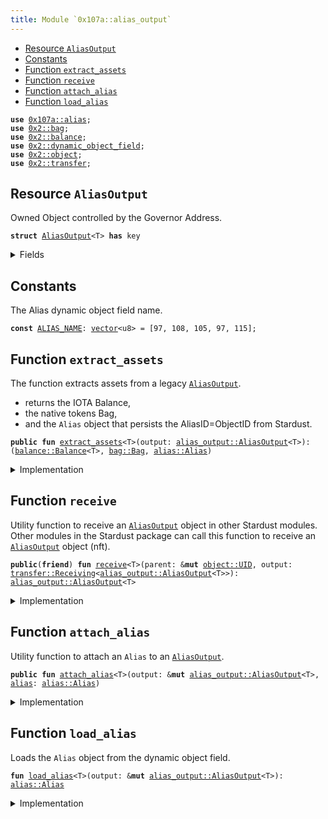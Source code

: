 ```yaml
---
title: Module `0x107a::alias_output`
---
```




-  [Resource `AliasOutput`](#0x107a_alias_output_AliasOutput)
-  [Constants](#@Constants_0)
-  [Function `extract_assets`](#0x107a_alias_output_extract_assets)
-  [Function `receive`](#0x107a_alias_output_receive)
-  [Function `attach_alias`](#0x107a_alias_output_attach_alias)
-  [Function `load_alias`](#0x107a_alias_output_load_alias)


<pre><code><b>use</b> <a href="alias.md#0x107a_alias">0x107a::alias</a>;
<b>use</b> <a href="../iota-framework/bag.md#0x2_bag">0x2::bag</a>;
<b>use</b> <a href="../iota-framework/balance.md#0x2_balance">0x2::balance</a>;
<b>use</b> <a href="../iota-framework/dynamic_object_field.md#0x2_dynamic_object_field">0x2::dynamic_object_field</a>;
<b>use</b> <a href="../iota-framework/object.md#0x2_object">0x2::object</a>;
<b>use</b> <a href="../iota-framework/transfer.md#0x2_transfer">0x2::transfer</a>;
</code></pre>



<a name="0x107a_alias_output_AliasOutput"></a>

## Resource `AliasOutput`

Owned Object controlled by the Governor Address.


<pre><code><b>struct</b> <a href="alias_output.md#0x107a_alias_output_AliasOutput">AliasOutput</a>&lt;T&gt; <b>has</b> key
</code></pre>



<details>
<summary>Fields</summary>


<dl>
<dt>
<code>id: <a href="../iota-framework/object.md#0x2_object_UID">object::UID</a></code>
</dt>
<dd>
 This is a "random" UID, not the AliasID from Stardust.
</dd>
<dt>
<code><a href="../iota-framework/balance.md#0x2_balance">balance</a>: <a href="../iota-framework/balance.md#0x2_balance_Balance">balance::Balance</a>&lt;T&gt;</code>
</dt>
<dd>
 The amount of IOTA coins held by the output.
</dd>
<dt>
<code>native_tokens: <a href="../iota-framework/bag.md#0x2_bag_Bag">bag::Bag</a></code>
</dt>
<dd>
 The <code>Bag</code> holds native tokens, key-ed by the stringified type of the asset.
 Example: key: "0xabcded::soon::SOON", value: Balance<0xabcded::soon::SOON>.
</dd>
</dl>


</details>

<a name="@Constants_0"></a>

## Constants


<a name="0x107a_alias_output_ALIAS_NAME"></a>

The Alias dynamic object field name.


<pre><code><b>const</b> <a href="alias_output.md#0x107a_alias_output_ALIAS_NAME">ALIAS_NAME</a>: <a href="../move-stdlib/vector.md#0x1_vector">vector</a>&lt;u8&gt; = [97, 108, 105, 97, 115];
</code></pre>



<a name="0x107a_alias_output_extract_assets"></a>

## Function `extract_assets`

The function extracts assets from a legacy <code><a href="alias_output.md#0x107a_alias_output_AliasOutput">AliasOutput</a></code>.
- returns the IOTA Balance,
- the native tokens Bag,
- and the <code>Alias</code> object that persists the AliasID=ObjectID from Stardust.


<pre><code><b>public</b> <b>fun</b> <a href="alias_output.md#0x107a_alias_output_extract_assets">extract_assets</a>&lt;T&gt;(output: <a href="alias_output.md#0x107a_alias_output_AliasOutput">alias_output::AliasOutput</a>&lt;T&gt;): (<a href="../iota-framework/balance.md#0x2_balance_Balance">balance::Balance</a>&lt;T&gt;, <a href="../iota-framework/bag.md#0x2_bag_Bag">bag::Bag</a>, <a href="alias.md#0x107a_alias_Alias">alias::Alias</a>)
</code></pre>



<details>
<summary>Implementation</summary>


<pre><code><b>public</b> <b>fun</b> <a href="alias_output.md#0x107a_alias_output_extract_assets">extract_assets</a>&lt;T&gt;(<b>mut</b> output: <a href="alias_output.md#0x107a_alias_output_AliasOutput">AliasOutput</a>&lt;T&gt;): (Balance&lt;T&gt;, Bag, Alias) {
    // Load the related <a href="alias.md#0x107a_alias">alias</a> <a href="../iota-framework/object.md#0x2_object">object</a>.
    <b>let</b> <a href="alias.md#0x107a_alias">alias</a> = <a href="alias_output.md#0x107a_alias_output_load_alias">load_alias</a>(&<b>mut</b> output);

    // Unpack the output into its basic part.
    <b>let</b> <a href="alias_output.md#0x107a_alias_output_AliasOutput">AliasOutput</a>&lt;T&gt; {
        id,
        <a href="../iota-framework/balance.md#0x2_balance">balance</a>,
        native_tokens
    } = output;

    // Delete the output.
    <a href="../iota-framework/object.md#0x2_object_delete">object::delete</a>(id);

    (<a href="../iota-framework/balance.md#0x2_balance">balance</a>, native_tokens, <a href="alias.md#0x107a_alias">alias</a>)
}
</code></pre>



</details>

<a name="0x107a_alias_output_receive"></a>

## Function `receive`

Utility function to receive an <code><a href="alias_output.md#0x107a_alias_output_AliasOutput">AliasOutput</a></code> object in other Stardust modules.
Other modules in the Stardust package can call this function to receive an <code><a href="alias_output.md#0x107a_alias_output_AliasOutput">AliasOutput</a></code> object (nft).


<pre><code><b>public</b>(<b>friend</b>) <b>fun</b> <a href="alias_output.md#0x107a_alias_output_receive">receive</a>&lt;T&gt;(parent: &<b>mut</b> <a href="../iota-framework/object.md#0x2_object_UID">object::UID</a>, output: <a href="../iota-framework/transfer.md#0x2_transfer_Receiving">transfer::Receiving</a>&lt;<a href="alias_output.md#0x107a_alias_output_AliasOutput">alias_output::AliasOutput</a>&lt;T&gt;&gt;): <a href="alias_output.md#0x107a_alias_output_AliasOutput">alias_output::AliasOutput</a>&lt;T&gt;
</code></pre>



<details>
<summary>Implementation</summary>


<pre><code><b>public</b>(<a href="../iota-framework/package.md#0x2_package">package</a>) <b>fun</b> <a href="alias_output.md#0x107a_alias_output_receive">receive</a>&lt;T&gt;(parent: &<b>mut</b> UID, output: Receiving&lt;<a href="alias_output.md#0x107a_alias_output_AliasOutput">AliasOutput</a>&lt;T&gt;&gt;) : <a href="alias_output.md#0x107a_alias_output_AliasOutput">AliasOutput</a>&lt;T&gt; {
    <a href="../iota-framework/transfer.md#0x2_transfer_receive">transfer::receive</a>(parent, output)
}
</code></pre>



</details>

<a name="0x107a_alias_output_attach_alias"></a>

## Function `attach_alias`

Utility function to attach an <code>Alias</code> to an <code><a href="alias_output.md#0x107a_alias_output_AliasOutput">AliasOutput</a></code>.


<pre><code><b>public</b> <b>fun</b> <a href="alias_output.md#0x107a_alias_output_attach_alias">attach_alias</a>&lt;T&gt;(output: &<b>mut</b> <a href="alias_output.md#0x107a_alias_output_AliasOutput">alias_output::AliasOutput</a>&lt;T&gt;, <a href="alias.md#0x107a_alias">alias</a>: <a href="alias.md#0x107a_alias_Alias">alias::Alias</a>)
</code></pre>



<details>
<summary>Implementation</summary>


<pre><code><b>public</b> <b>fun</b> <a href="alias_output.md#0x107a_alias_output_attach_alias">attach_alias</a>&lt;T&gt;(output: &<b>mut</b> <a href="alias_output.md#0x107a_alias_output_AliasOutput">AliasOutput</a>&lt;T&gt;, <a href="alias.md#0x107a_alias">alias</a>: Alias) {
    <a href="../iota-framework/dynamic_object_field.md#0x2_dynamic_object_field_add">dynamic_object_field::add</a>(&<b>mut</b> output.id, <a href="alias_output.md#0x107a_alias_output_ALIAS_NAME">ALIAS_NAME</a>, <a href="alias.md#0x107a_alias">alias</a>)
}
</code></pre>



</details>

<a name="0x107a_alias_output_load_alias"></a>

## Function `load_alias`

Loads the <code>Alias</code> object from the dynamic object field.


<pre><code><b>fun</b> <a href="alias_output.md#0x107a_alias_output_load_alias">load_alias</a>&lt;T&gt;(output: &<b>mut</b> <a href="alias_output.md#0x107a_alias_output_AliasOutput">alias_output::AliasOutput</a>&lt;T&gt;): <a href="alias.md#0x107a_alias_Alias">alias::Alias</a>
</code></pre>



<details>
<summary>Implementation</summary>


<pre><code><b>fun</b> <a href="alias_output.md#0x107a_alias_output_load_alias">load_alias</a>&lt;T&gt;(output: &<b>mut</b> <a href="alias_output.md#0x107a_alias_output_AliasOutput">AliasOutput</a>&lt;T&gt;): Alias {
    <a href="../iota-framework/dynamic_object_field.md#0x2_dynamic_object_field_remove">dynamic_object_field::remove</a>(&<b>mut</b> output.id, <a href="alias_output.md#0x107a_alias_output_ALIAS_NAME">ALIAS_NAME</a>)
}
</code></pre>



</details>
